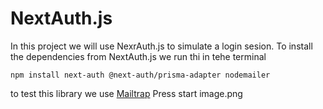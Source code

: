 # NextAuth.js

In this project we will use NexrAuth.js to simulate a login sesion.
To install the dependencies from NextAuth.js we run thi in tehe terminal

```
npm install next-auth @next-auth/prisma-adapter nodemailer
```

to test this library we use [Mailtrap](https://mailtrap.io/home)
Press start
image.png
